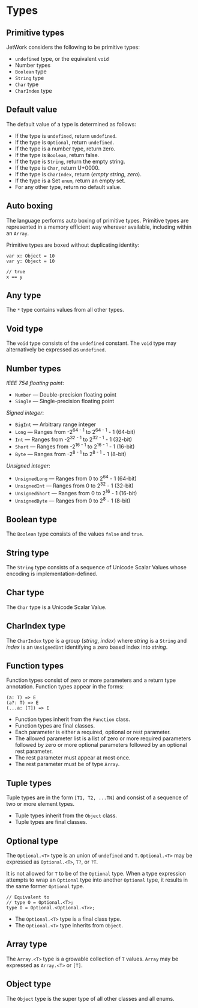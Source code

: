 # Types

## Primitive types

JetWork considers the following to be primitive types:

* `undefined` type, or the equivalent `void`
* Number types
* `Boolean` type
* `String` type
* `Char` type
* `CharIndex` type

## Default value

The default value of a type is determined as follows:

* If the type is `undefined`, return `undefined`.
* If the type is `Optional`, return `undefined`.
* If the type is a number type, return zero.
* If the type is `Boolean`, return false.
* If the type is `String`, return the empty string.
* If the type is `Char`, return U+0000.
* If the type is `CharIndex`, return (*empty string*, *zero*).
* If the type is a Set `enum`, return an empty set.
* For any other type, return no default value.

## Auto boxing

The language performs auto boxing of primitive types. Primitive types are represented in a memory efficient way wherever available, including within an `Array`.

Primitive types are boxed without duplicating identity:

```
var x: Object = 10
var y: Object = 10

// true
x == y
```

## Any type

The `*` type contains values from all other types.

## Void type

The `void` type consists of the `undefined` constant. The `void` type may alternatively be expressed as `undefined`.

## Number types

*IEEE 754 floating point*:

* `Number` — Double-precision floating point
* `Single` — Single-precision floating point

*Signed integer*:

* `BigInt` — Arbitrary range integer
* `Long` — Ranges from -2<sup>64 - 1</sup> to 2<sup>64 - 1</sup> - 1 (64-bit)
* `Int` — Ranges from -2<sup>32 - 1</sup> to 2<sup>32 - 1</sup> - 1 (32-bit)
* `Short` — Ranges from -2<sup>16 - 1</sup> to 2<sup>16 - 1</sup> - 1 (16-bit)
* `Byte` — Ranges from -2<sup>8 - 1</sup> to 2<sup>8 - 1</sup> - 1 (8-bit)

*Unsigned integer*:

* `UnsignedLong` — Ranges from 0 to 2<sup>64</sup> - 1 (64-bit)
* `UnsignedInt` — Ranges from 0 to 2<sup>32</sup> - 1 (32-bit)
* `UnsignedShort` — Ranges from 0 to 2<sup>16</sup> - 1 (16-bit)
* `UnsignedByte` — Ranges from 0 to 2<sup>8</sup> - 1 (8-bit)

## Boolean type

The `Boolean` type consists of the values `false` and `true`.

## String type

The `String` type consists of a sequence of Unicode Scalar Values whose encoding is implementation-defined.

## Char type

The `Char` type is a Unicode Scalar Value.

## CharIndex type

The `CharIndex` type is a group (*string*, *index*) where *string* is a `String` and *index* is an `UnsignedInt` identifying a zero based index into *string*.

## Function types

Function types consist of zero or more parameters and a return type annotation. Function types appear in the forms:

```
(a: T) => E
(a?: T) => E
(...a: [T]) => E
```

* Function types inherit from the `Function` class.
* Function types are final classes.
* Each parameter is either a required, optional or rest parameter.
* The allowed parameter list is a list of zero or more required parameters followed by zero or more optional parameters followed by an optional rest parameter.
* The rest parameter must appear at most once.
* The rest parameter must be of type `Array`.

## Tuple types

Tuple types are in the form `[T1, T2, ...TN]` and consist of a sequence of two or more element types.

* Tuple types inherit from the `Object` class.
* Tuple types are final classes.

## Optional type

The `Optional.<T>` type is an union of `undefined` and `T`. `Optional.<T>` may be expressed as `Optional.<T>`, `T?`, or `?T`.

It is not allowed for `T` to be of the `Optional` type. When a type expression attempts to wrap an `Optional` type into another `Optional` type, it results in the same former `Optional` type.

```
// Equivalent to
// type O = Optional.<T>;
type O = Optional.<Optional.<T>>;
```

* The `Optional.<T>` type is a final class type.
* The `Optional.<T>` type inherits from `Object`.

## Array type

The `Array.<T>` type is a growable collection of `T` values. `Array` may be expressed as `Array.<T>` or `[T]`.

## Object type

The `Object` type is the super type of all other classes and all enums.